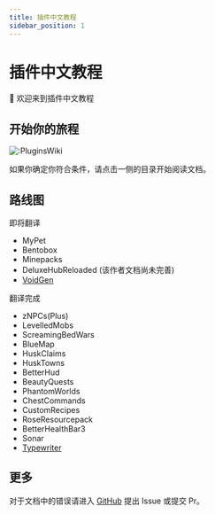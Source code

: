 ```yaml
---
title: 插件中文教程
sidebar_position: 1
---
```


# 插件中文教程

👋 欢迎来到插件中文教程


## 开始你的旅程

![:PluginsWiki](https://count.kjchmc.cn/get/@:PluginWiki)

如果你确定你符合条件，请点击一侧的目录开始阅读文档。

## 路线图

即将翻译

* MyPet
* Bentobox
* Minepacks
* DeluxeHubReloaded (该作者文档尚未完善)
* [VoidGen](https://github.com/NicoNekoDev/VoidGen)

翻译完成

* zNPCs(Plus)
* LevelledMobs
* ScreamingBedWars
* BlueMap
* HuskClaims
* HuskTowns
* BetterHud
* BeautyQuests
* PhantomWorlds
* ChestCommands
* CustomRecipes
* RoseResourcepack
* BetterHealthBar3
* Sonar
* [Typewriter](https://typewriter.yizhan.wiki)

## 更多

对于文档中的错误请进入 [GitHub](https://github.com/8aka-Team/PluginsWiki) 提出 Issue 或提交 Pr。
